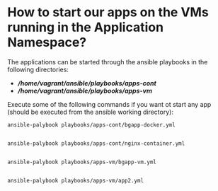# How to start our apps on the VMs running in the Application Namespace?

The applications can be started through the ansible playbooks in the following directories:
 - ***/home/vagrant/ansible/playbooks/apps-cont***
 - ***/home/vagrant/ansible/playbooks/apps-vm***

Execute some of the following commands if you want ot start any app (should be executed from the ansible working directory):

    ansible-palybook playbooks/apps-cont/bgapp-docker.yml

    
    ansible-palybook playbooks/apps-cont/nginx-container.yml

    
    ansible-palybook playbooks/apps-vm/bgapp-vm.yml

    
    ansible-palybook playbooks/apps-vm/app2.yml